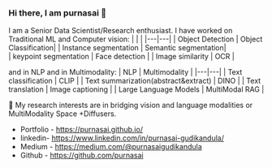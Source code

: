 ### Hi there, I am purnasai 👋

I am a Senior Data Scientist/Research enthusiast. 
I have worked on Traditional ML and Computer vision:
|    |    |
|---|---|
| Object Detection   |           Object Classification|
| Instance segmentation    |     Semantic segmentation|  
| keypoint segmentation     |      Face detection |
| Image similarity          | OCR |

and in NLP and in Multimodality:
|   NLP  |  Multimodality  |
|---|---|
| Text classification       | CLIP |
| Text summarization(abstract&extract)   |   DINO |
| Text translation        |          Image captioning |
| Large Language Models        |          MultiModal RAG |

🔬 My research interests are in bridging vision and language modalities or MultiModality Space +Diffusers.

- Portfolio - https://purnasai.github.io/
- linkedin- https://www.linkedin.com/in/purnasai-gudikandula/
- Medium - https://medium.com/@purnasaigudikandula
- Github - https://github.com/purnasai
